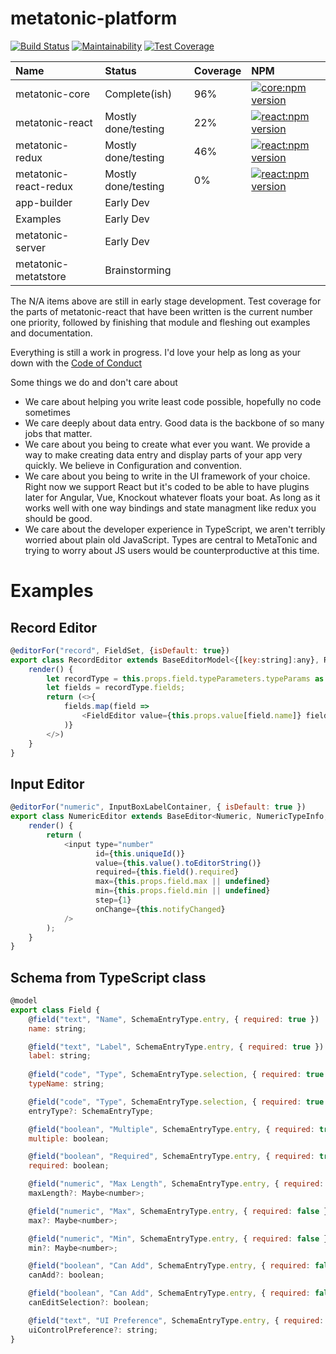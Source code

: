 # metatonic-platform
[![Build Status](https://travis-ci.org/beattyml1/metatonic.svg?branch=master)](https://travis-ci.org/beattyml1/metatonic)
[![Maintainability](https://api.codeclimate.com/v1/badges/2cf095093d525eab45c9/maintainability)](https://codeclimate.com/github/beattyml1/metatonic/maintainability)
[![Test Coverage](https://api.codeclimate.com/v1/badges/2cf095093d525eab45c9/test_coverage)](https://codeclimate.com/github/beattyml1/metatonic/test_coverage)

|Name                   | Status            | Coverage        |NPM|
|:----------------------|:------------------|:----------------|:---------|
| metatonic-core        | Complete(ish)     | 96%             |[![core:npm version](https://badge.fury.io/js/metatonic-core.svg)](https://badge.fury.io/js/metatonic-core) |
| metatonic-react       |Mostly done/testing| 22%             |[![react:npm version](https://badge.fury.io/js/metatonic-react.svg)](https://badge.fury.io/js/metatonic-react)
| metatonic-redux       |Mostly done/testing| 46%              |[![react:npm version](https://badge.fury.io/js/metatonic-redux.svg)](https://badge.fury.io/js/metatonic-react)
| metatonic-react-redux |Mostly done/testing| 0%              |[![react:npm version](https://badge.fury.io/js/metatonic-react.svg)](https://badge.fury.io/js/metatonic-react)
| app-builder           | Early Dev         |||
| Examples              | Early Dev         |||
| metatonic-server      | Early Dev         |||
| metatonic-metatstore  | Brainstorming     |||     

The N/A items above are still in early stage development. Test coverage for the parts of metatonic-react that have been written is the current number one priority, followed by finishing that module and fleshing out examples and documentation. 

Everything is still a work in progress. I'd love your help as long as your down with the [Code of Conduct](CodeOfConduct.md)

Some things we do and don't care about
* We care about helping you write least code possible, hopefully no code sometimes
* We care deeply about data entry. Good data is the backbone of so many jobs that matter.
* We care about you being to create what ever you want. We provide a way to make creating data entry and display parts of your app very quickly. We believe in Configuration and convention.
* We care about you being to write in the UI framework of your choice. Right now we support React but it's coded to be able to have plugins later for Angular, Vue, Knockout whatever floats your boat. As long as it works well with one way bindings and state managment like redux you should be good.
* We care about the developer experience in TypeScript, we aren't terribly worried about plain old JavaScript. Types are central to MetaTonic and trying to worry about JS users would be counterproductive at this time.

# Examples

## Record Editor
````javascript
@editorFor("record", FieldSet, {isDefault: true})
export class RecordEditor extends BaseEditorModel<{[key:string]:any}, RecordSchemaType, BaseEditorModel<RecordSchemaType>, void> {
    render() {
        let recordType = this.props.field.typeParameters.typeParams as SchemaRecordType;
        let fields = recordType.fields;
        return (<>{
            fields.map(field =>
                <FieldEditor value={this.props.value[field.name]} field={field} context={createContext(field, this.props.context)}/>
            )}
        </>)
    }
}
````

## Input Editor
````javascript
@editorFor("numeric", InputBoxLabelContainer, { isDefault: true })
export class NumericEditor extends BaseEditor<Numeric, NumericTypeInfo, BaseEditorModel<Numeric>, void> {
    render() {
        return (
            <input type="number"
                   id={this.uniqueId()}
                   value={this.value().toEditorString()}
                   required={this.field().required}
                   max={this.props.field.max || undefined}
                   min={this.props.field.min || undefined}
                   step={1}
                   onChange={this.notifyChanged}
            />
        );
    }
}
````

## Schema from TypeScript class
````javascript
@model
export class Field {
    @field("text", "Name", SchemaEntryType.entry, { required: true })
    name: string;

    @field("text", "Label", SchemaEntryType.entry, { required: true })
    label: string;
    
    @field("code", "Type", SchemaEntryType.selection, { required: true })
    typeName: string;

    @field("code", "Type", SchemaEntryType.selection, { required: true })
    entryType?: SchemaEntryType;

    @field("boolean", "Multiple", SchemaEntryType.entry, { required: true })
    multiple: boolean;

    @field("boolean", "Required", SchemaEntryType.entry, { required: true })
    required: boolean;

    @field("numeric", "Max Length", SchemaEntryType.entry, { required: false })
    maxLength?: Maybe<number>;

    @field("numeric", "Max", SchemaEntryType.entry, { required: false })
    max?: Maybe<number>;

    @field("numeric", "Min", SchemaEntryType.entry, { required: false })
    min?: Maybe<number>;

    @field("boolean", "Can Add", SchemaEntryType.entry, { required: false })
    canAdd?: boolean;

    @field("boolean", "Can Add", SchemaEntryType.entry, { required: false })
    canEditSelection?: boolean;

    @field("text", "UI Preference", SchemaEntryType.entry, { required: false })
    uiControlPreference?: string;
}
````
